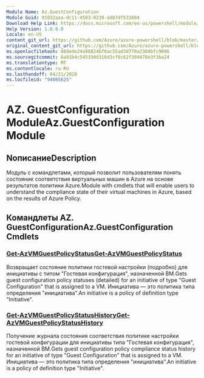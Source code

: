 ```yaml
---
Module Name: Az.GuestConfiguration
Module Guid: 91832aaa-dc11-4583-8239-adb7df531604
Download Help Link: https://docs.microsoft.com/en-us/powershell/module/az.guestconfiguration
Help Version: 1.0.0.0
Locale: en-US
content_git_url: https://github.com/Azure/azure-powershell/blob/master/src/GuestConfiguration/GuestConfiguration/help/Az.GuestConfiguration.md
original_content_git_url: https://github.com/Azure/azure-powershell/blob/master/src/GuestConfiguration/GuestConfiguration/help/Az.GuestConfiguration.md
ms.openlocfilehash: 88dede24a98824bf6ac55ad3d770a2304bfc9096
ms.sourcegitcommit: 6a91b4c545350d316d3cf8c62f384478e3f3ba24
ms.translationtype: MT
ms.contentlocale: ru-RU
ms.lasthandoff: 04/21/2020
ms.locfileid: "94065625"
---
```

# <span data-ttu-id="e92f5-101">AZ. GuestConfiguration Module</span><span class="sxs-lookup"><span data-stu-id="e92f5-101">Az.GuestConfiguration Module</span></span>
## <span data-ttu-id="e92f5-102">Nописание</span><span class="sxs-lookup"><span data-stu-id="e92f5-102">Description</span></span>
<span data-ttu-id="e92f5-103">Модуль с командлетами, который позволит пользователям понять состояние соответствия виртуальных машин в Azure на основе результатов политики Azure.</span><span class="sxs-lookup"><span data-stu-id="e92f5-103">Module with cmdlets that will enable users to understand the compliance state of their virtual machines in Azure, based on the results of Azure Policy.</span></span>

## <span data-ttu-id="e92f5-104">Командлеты AZ. GuestConfiguration</span><span class="sxs-lookup"><span data-stu-id="e92f5-104">Az.GuestConfiguration Cmdlets</span></span>
### [<span data-ttu-id="e92f5-105">Get-AzVMGuestPolicyStatus</span><span class="sxs-lookup"><span data-stu-id="e92f5-105">Get-AzVMGuestPolicyStatus</span></span>](Get-AzVMGuestPolicyStatus.md)
<span data-ttu-id="e92f5-106">Возвращает состояние политики гостевой настройки (подробно) для инициативы с типом "Гостевая конфигурация", назначенной ВМ.</span><span class="sxs-lookup"><span data-stu-id="e92f5-106">Gets guest configuration policy statuses (detailed) for an initiative of type "Guest Configuration" that is assigned to a VM.</span></span>
<span data-ttu-id="e92f5-107">Инициатива — это политика типа определения "инициатива".</span><span class="sxs-lookup"><span data-stu-id="e92f5-107">An initiative is a policy of definition type "Initiative".</span></span>

### [<span data-ttu-id="e92f5-108">Get-AzVMGuestPolicyStatusHistory</span><span class="sxs-lookup"><span data-stu-id="e92f5-108">Get-AzVMGuestPolicyStatusHistory</span></span>](Get-AzVMGuestPolicyStatusHistory.md)
<span data-ttu-id="e92f5-109">Получение журнала состояния соответствия политике настройки гостевой конфигурации для инициативы типа "Гостевая конфигурация", назначенной ВМ.</span><span class="sxs-lookup"><span data-stu-id="e92f5-109">Gets guest configuration policy compliance status history for an initiative of type "Guest Configuration" that is assigned to a VM.</span></span>
<span data-ttu-id="e92f5-110">Инициатива — это политика типа определения "инициатива".</span><span class="sxs-lookup"><span data-stu-id="e92f5-110">An initiative is a policy of definition type "Initiative".</span></span>

